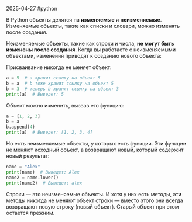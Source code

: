 2025-04-27
#python 

В Python объекты делятся на **изменяемые** и **неизменяемые**. Изменяемые объекты, такие как списки и словари, можно изменять после создания.

Неизменяемые объекты, такие как строки и числа, **не могут быть изменены после создания**. Когда вы работаете с неизменяемыми объектами, изменения приводят к созданию нового объекта:

Присваивание никогда не меняет объект:

```python
a = 5  # a хранит ссылку на объект 5 
b = a  # b тоже хранит ссылку на объект 5 
b = 3  # теперь b хранит ссылку на объект 3 
print(a)  # Выведет: 5
```

Объект можно изменить, вызвав его функцию:

```python
a = [1, 2, 3] 
b = a 
b.append(4) 
print(a)  # Выведет: [1, 2, 3, 4]
```

Но есть неизменяемые объекты, у которых есть функции. Эти функции не меняют исходный объект, а возвращают новый, который содержит новый результат:

```python
name = "Alex" 
print(name)  # Выведет: Alex 
name2 = name.lower() 
print(name2)  # Выведет: alex
```

Строки — это неизменяемые объекты. И хотя у них есть методы, эти методы никогда не меняют объект строки — вместо этого они всегда возвращают новую строку (новый объект). Старый объект при этом остается прежним.